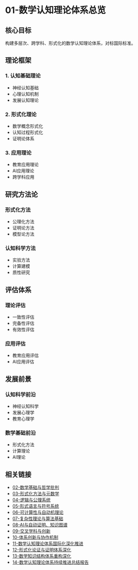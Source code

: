 # 01-数学认知理论体系总览

## 核心目标

构建多层次、跨学科、形式化的数学认知理论体系，对标国际标准。

## 理论框架

### 1. 认知基础理论

- 神经认知基础
- 心理认知机制
- 发展认知理论

### 2. 形式化理论

- 数学概念形式化
- 认知过程形式化
- 证明论体系

### 3. 应用理论

- 教育应用理论
- AI应用理论
- 跨学科应用

## 研究方法论

### 形式化方法

- 公理化方法
- 证明论方法
- 模型论方法

### 认知科学方法

- 实验方法
- 计算建模
- 质性研究

## 评估体系

### 理论评估

- 一致性评估
- 完备性评估
- 有效性评估

### 应用评估

- 教育应用评估
- AI应用评估

## 发展前景

### 认知科学前沿

- 神经认知科学
- 发展心理学
- 教育心理学

### 数学基础前沿

- 形式化方法
- 计算理论
- AI理论

## 相关链接

- [02-数学基础与哲学批判](./02-数学基础与哲学批判/)
- [03-形式化方法与元数学](./03-形式化方法与元数学/)
- [04-逻辑与公理系统](./04-逻辑与公理系统/)
- [05-形式语言与符号系统](./05-形式语言与符号系统/)
- [06-可计算性与自动机理论](./06-可计算性与自动机理论/)
- [07-复杂性理论与算法基础](./07-复杂性理论与算法基础/)
- [08-AI与自动证明、知识图谱](./08-AI与自动证明、知识图谱/)
- [09-交叉学科与创新](./09-交叉学科与创新/)
- [10-体系创新与协作机制](./10-体系创新与协作机制/)
- [11-数学认知理论体系国际化深化推进](./11-数学认知理论体系国际化深化推进.md)
- [12-形式化论证与证明体系深化](./12-形式化论证与证明体系深化.md)
- [13-数学知识结构体系重构深化](./13-数学知识结构体系重构深化.md)
- [14-数学认知理论体系持续推进总结报告](./14-数学认知理论体系持续推进总结报告.md)

